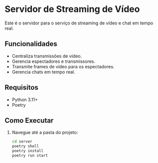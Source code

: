 # Servidor de Streaming de Vídeo

Este é o servidor para o serviço de streaming de vídeo e chat em tempo real.

## Funcionalidades

- Centraliza transmissões de vídeo.
- Gerencia espectadores e transmissores.
- Transmite frames de vídeo para os espectadores.
- Gerencia chats em tempo real.

## Requisitos

- Python 3.11+
- Poetry

## Como Executar

1. Navegue até a pasta do projeto:
   ```sh
   cd server
   poetry shell
   poetry install
   poetry run start

